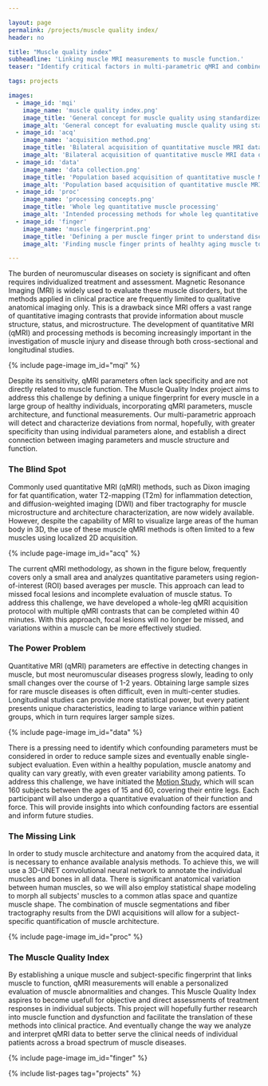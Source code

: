 ```yaml
---

layout: page
permalink: /projects/muscle quality index/
header: no

title: "Muscle quality index"
subheadline: 'Linking muscle MRI measurements to muscle function.'
teaser: "Identify critical factors in multi-parametric qMRI and combine them into a Muscle Quality Index linked to muscle force and function"

tags: projects

images:
  - image_id: 'mqi'
    image_name: 'muscle quality index.png'
    image_title: 'General concept for muscle quality using standardized analysis of quantitative MRI data'
    image_alt: 'General concept for evaluating muscle quality using standardized analysis of quantitative MRI data' 
  - image_id: 'acq'
    image_name: 'acquisition method.png'
    image_title: 'Bilateral acquisition of quantitative muscle MRI data of the whole leg'
    image_alt: 'Bilateral acquisition of quantitative muscle MRI data of the whole leg' 
  - image_id: 'data'
    image_name: 'data collection.png'
    image_title: 'Population based acquisition of quantitative muscle MRI data in normal aging population'
    image_alt: 'Population based acquisition of quantitative muscle MRI data in normal aging population' 
  - image_id: 'proc'
    image_name: 'processing concepts.png'
    image_title: 'Whole leg quantitative muscle processing'
    image_alt: 'Intended processing methods for whole leg quantitative muscle MRI data' 
  - image_id: 'finger'
    image_name: 'muscle fingerprint.png'
    image_title: 'Defining a per muscle finger print to understand disease'
    image_alt: 'Finding muscle finger prints of healhty aging muscle to better understand disease' 

---
```


The burden of neuromuscular diseases on society is significant and often requires individualized treatment and assessment. Magnetic Resonance Imaging (MRI) is widely used to evaluate these muscle disorders, but the methods applied in clinical practice are frequently limited to qualitative anatomical imaging only. This is a drawback since MRI offers a vast range of quantitative imaging contrasts that provide information about muscle structure, status, and microstructure. The development of quantitative MRI (qMRI) and processing methods is becoming increasingly important in the investigation of muscle injury and disease through both cross-sectional and longitudinal studies.

{% include page-image im_id="mqi" %}

Despite its sensitivity, qMRI parameters often lack specificity and are not directly related to muscle function. The Muscle Quality Index project aims to address this challenge by defining a unique fingerprint for every muscle in a large group of healthy individuals, incorporating qMRI parameters, muscle architecture, and functional measurements. Our multi-parametric approach will detect and characterize deviations from normal, hopefully, with greater specificity than using individual parameters alone, and establish a direct connection between imaging parameters and muscle structure and function.

### The Blind Spot

Commonly used quantitative MRI (qMRI) methods, such as Dixon imaging for fat quantification, water T2-mapping (T2m) for inflammation detection, and diffusion-weighted imaging (DWI) and fiber tractography for muscle microstructure and architecture characterization, are now widely available. However, despite the capability of MRI to visualize large areas of the human body in 3D, the use of these muscle qMRI methods is often limited to a few muscles using localized 2D acquisition.

{% include page-image im_id="acq" %}

The current qMRI methodology, as shown in the figure below, frequently covers only a small area and analyzes quantitative parameters using region-of-interest (ROI) based averages per muscle. This approach can lead to missed focal lesions and incomplete evaluation of muscle status. To address this challenge, we have developed a whole-leg qMRI acquisition protocol with multiple qMRI contrasts that can be completed within 40 minutes. With this approach, focal lesions will no longer be missed, and variations within a muscle can be more effectively studied.

### The Power Problem

Quantitative MRI (qMRI) parameters are effective in detecting changes in muscle, but most neuromuscular diseases progress slowly, leading to only small changes over the course of 1-2 years. Obtaining large sample sizes for rare muscle diseases is often difficult, even in multi-center studies. Longitudinal studies can provide more statistical power, but every patient presents unique characteristics, leading to large variance within patient groups, which in turn requires larger sample sizes.

{% include page-image im_id="data" %}

There is a pressing need to identify which confounding parameters must be considered in order to reduce sample sizes and eventually enable single-subject evaluation. Even within a healthy population, muscle anatomy and quality can vary greatly, with even greater variability among patients. To address this challenge, we have initiated the [Motion Study](https://www.muscle-atlas.org/projects/motion/), which will scan 160 subjects between the ages of 15 and 60, covering their entire legs. Each participant will also undergo a quantitative evaluation of their function and force. This will provide insights into which confounding factors are essential and inform future studies.

### The Missing Link

In order to study muscle architecture and anatomy from the acquired data, it is necessary to enhance available analysis methods. To achieve this, we will use a 3D-UNET convolutional neural network to annotate the individual muscles and bones in all data. There is significant anatomical variation between human muscles, so we will also employ statistical shape modeling to morph all subjects' muscles to a common atlas space and quantize muscle shape. The combination of muscle segmentations and fiber tractography results from the DWI acquisitions will allow for a subject-specific quantification of muscle architecture.

{% include page-image im_id="proc" %}

### The Muscle Quality Index

By establishing a unique muscle and subject-specific fingerprint that links muscle to function, qMRI measurements will enable a personalized evaluation of muscle abnormalities and changes. This Muscle Quality Index aspires to become usefull for objective and direct assessments of treatment responses in individual subjects. This project will hopefully further research into muscle function and dysfunction and facilitate the translation of these methods into clinical practice. And eventually change the way we analyze and interpret qMRI data to better serve the clinical needs of individual patients across a broad spectrum of muscle diseases.

{% include page-image im_id="finger" %}

{% include list-pages tag="projects" %}

